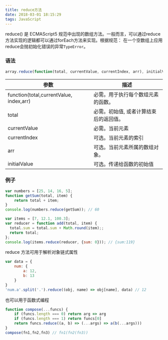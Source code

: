 ```yaml
---
title: reduce方法
date: 2018-03-01 18:15:29
tags: JavaScript
---
```

reduce() 是 ECMAScript5 规范中出现的数组方法。一般而言，可以通过reduce方法实现的逻辑都可以通过forEach方法来实现。根据规范： 在一个空数组上应用reduce会抛初始化错误的异常`TypeError`。

### 语法
```js
array.reduce(function(total, currentValue, currentIndex, arr), initialValue)
```
| 参数                                    | 描述                                   |
|-----------------------------------------|----------------------------------------|
| function(total,currentValue, index,arr) | 必需。用于执行每个数组元素的函数。     |
| total                                   | 必需。初始值, 或者计算结束后的返回值。 |
| currentValue                            | 必需。当前元素                         |
| currentIndex                            | 可选。当前元素的索引                   |
| arr                                     | 可选。当前元素所属的数组对象。         |
| initialValue                            | 可选。传递给函数的初始值               |

### 例子
```js
var numbers = [25, 14, 16, 5];
function getSum(total, item) {
    return total + item;
}
console.log(numbers.reduce(getSum)); // 60
```
```js
var items = [7, 12.1, 100.3];
var reducer = function add(total, item) {
  total.sum = total.sum + Math.round(item);;
  return total;
};
console.log(items.reduce(reducer, {sum: 0})); // {sum:119}
```
reduce 方法可用于解析对象链式属性
```js
var data = {
	num: {
		a: 12,
		b: 13
	}
}
'num.a'.split('.').reduce((obj, name) => obj[name], data) // 12
```
也可以用于函数式编程
```js
function compose(...funcs) {
    if (funcs.length === 0) return arg => arg
    if (funcs.length === 1) return funcs[0]
    return funcs.reduce((a, b) => (...args) => a(b(...args)))
}
compose(fn1,fn2,fn3) // fn1(fn2(fn3))
```